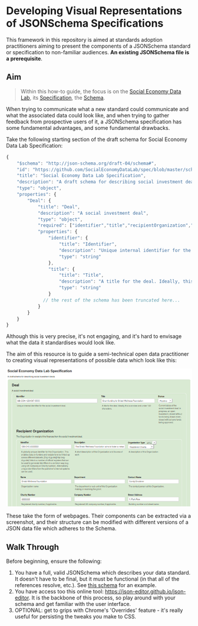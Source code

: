 # Developing Visual Representations of JSONSchema Specifications

This framework in this repository is aimed at standards adoption practitioners aiming to present the components of a JSONSchema standard or specification to non-familiar audiences. **An existing JSONSchema file is a prerequisite**.

## Aim

> Within this how-to guide, the focus is on the [Social Economy Data Lab](http://socialeconomydatalab.org/), its [Specification](http://spec.socialeconomydatalab.org/en/latest/), the [Schema](https://github.com/SocialEconomyDataLab/spec/blob/master/schema/schema.json).

When trying to communicate what a new standard could communicate and what the associated data could look like, and when trying to gather feedback from prospective users of it, a JSONSchema specification has some fundamental advantages, and some fundamental drawbacks.

Take the following starting section of the draft schema for Social Economy Data Lab Specification:

```js
{
    "$schema": "http://json-schema.org/draft-04/schema#",
    "id": "https://github.com/SocialEconomyDataLab/spec/blob/master/schema/schema.json",
    "title": "Social Economy Data Lab Specification",
    "description": "A draft schema for describing social investment deals",
    "type": "object",
    "properties": {
        "Deal": {
            "title": "Deal",
            "description": "A social investment deal",
            "type": "object",
            "required": ["identifier","title","recipientOrganization","arrangingOrganization","investments","dealDate"],
            "properties": {
                "identifier": {
                    "title": "Identifier",
                    "description": "Unique internal identifier for the social investment deal.",
                    "type": "string"
                },
                "title": {
                    "title": "Title",
                    "description": "A title for the deal. Ideally, this is concise and under 140 characters.",
                    "type": "string"
                }
              // the rest of the schema has been truncated here...  
            }
        }
    }
}
```

Although this is very precise, it's not engaging, and it's hard to envisage what the data it standardises would look like.

The aim of this resource is to guide a semi-technical open data practitioner to creating visual representations of possible data which look like this:

![media/schema_markedup_with_data](_media/schema_markedup_with_data.png)

These take the form of webpages. Their components can be extracted via a screenshot, and their structure can be modified with different versions of a JSON data file which adheres to the Schema.

## Walk Through

Before beginning, ensure the following:

1. You have a full, valid JSONSchema which describes your data standard. It doesn't have to be final, but it must be functional (in that all of the references resolve, etc.). See [this schema](https://github.com/SocialEconomyDataLab/spec/blob/master/schema/schema.json) for an example.
2. You have access too this online tool: https://json-editor.github.io/json-editor. It is the backbone of this process, so play around with your schema and get familiar with the user interface.
3. OPTIONAL: get to grips with Chrome's 'Overrides' feature - it's really useful for persisting the tweaks you make to CSS.
